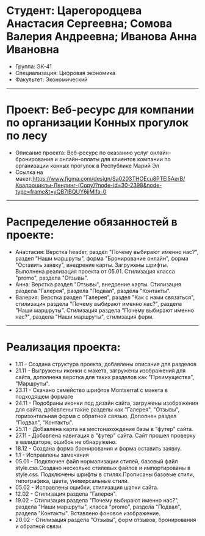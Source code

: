 # Студент: Царегородцева Анастасия Сергеевна; Сомова Валерия Андреевна; Иванова Анна Ивановна
- Группа: ЭК-41
- Специализация: Цифровая экономика
- Факультет: Экономический
---
# Проект: Веб-ресурс для компании по организации Конных прогулок по лесу
- Описание проекта: Веб-ресурс по оказанию услуг онлайн-бронирования и онлайн-оплаты для клиентов компании по организации конных прогулок в Республике Марий Эл
- Ссылка на макет:https://www.figma.com/design/Sa0203THOEcu8PTEl5AerB/Квадроциклы-Лендинг-(Copy)?node-id=30-2398&node-type=frame&t=yQB7lBQUY6jjMlfa-0
---
# Распределение обязанностей в проекте:
- Анастасия: Верстка header, раздел "Почему выбирают именно нас?", раздел "Наши маршруты", форма "Бронирование онлайн", форма "Оставить заявку", внедрение карты. Загружены шрифты. Выполнена реализация проекта от 05.01. Стилизация класса "promo", раздела "Отзывы". 
- Анна: Верстка раздел "Отзывы", внедрение карты. Стилизация раздела "Галерея", раздела "Подвал", раздела "Контакты". 
- Валерия: Верстка раздел "Галерея", раздел "Как с нами связаться", стилизация раздела "Почему выбирают именно нас?", раздела "Наши маршруты". Стилизация раздела "Почему выбирают именно нас?", раздела "Наши маршруты", стилизация форм.
---
# Реализация проекта:
- 1.11 - Создана структура проекта, добавлены описания для разделов
- 21.11 - Выгружены иконки с макета, загружены изображения для сайта, дополнена верстка для таких разделов как "Преимущества", "Маршруты".
- 23.11 - Скачано семейство шрифтов Montserrat с макета в подходящем формате
- 24.11 - Подобраны иконки под дизайн сайта, загружены изображения для сайта, добавлены такие разделы как "Галерея", "Отзывы", горизонтальная форма с обратной связью. Дополнен раздел "Подвал", "Контакты".
- 25.11 - Добавлена карта на местонахождение базы в "футер" сайта.
- 27.11 - Добавлена навигация в "футер" сайта. Сайт прошел проверку в валидаторе, ошибок не обнаружено.
- 18.12 - Создана форма бронирования и форма оставить заявку.
- 1.1 - Исправлены замечания
- 05.01 - Подключен файл нормализации стилей, базовый файл style.css.Создано несколько стилевых файлов и импортированы в style.css. Подключены шрифты в стилях.Прописаны базовые стили, типографика, цвета, универсальные стили.
- 05.02 - Исправлены ошибки, стилизация шапки сайта.
- 12.02 - Стилизация раздела "Галерея".
- 19.02 - Стилизация раздела "Почему выбирают именно нас?", раздела "Наши маршруты", класса "promo", раздела "Подвал", раздела "Контакты". Вставлено фоновое изображение. 
- 20.02 - Стилизация раздела "Отзывы", форм отзывов, бронирования и обратной связи.